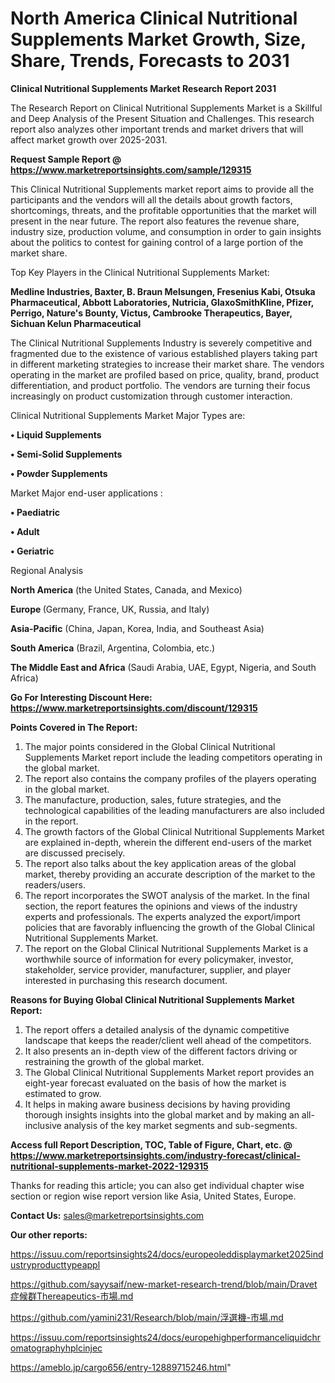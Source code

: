 # North America Clinical Nutritional Supplements Market Growth, Size, Share, Trends, Forecasts to 2031

<strong>Clinical Nutritional Supplements Market Research Report 2031</strong>

The Research Report on Clinical Nutritional Supplements Market is a Skillful and Deep Analysis of the Present Situation and Challenges. This research report also analyzes other important trends and market drivers that will affect market growth over 2025-2031.

<strong>Request Sample Report @ <a href=https://www.marketreportsinsights.com/sample/129315>https://www.marketreportsinsights.com/sample/129315</a></strong>

This Clinical Nutritional Supplements market report aims to provide all the participants and the vendors will all the details about growth factors, shortcomings, threats, and the profitable opportunities that the market will present in the near future. The report also features the revenue share, industry size, production volume, and consumption in order to gain insights about the politics to contest for gaining control of a large portion of the market share.

Top Key Players in the Clinical Nutritional Supplements Market:

<strong>Medline Industries, Baxter, B. Braun Melsungen, Fresenius Kabi, Otsuka Pharmaceutical, Abbott Laboratories, Nutricia, GlaxoSmithKline, Pfizer, Perrigo, Nature's Bounty, Victus, Cambrooke Therapeutics, Bayer, Sichuan Kelun Pharmaceutical</strong>

The Clinical Nutritional Supplements Industry is severely competitive and fragmented due to the existence of various established players taking part in different marketing strategies to increase their market share. The vendors operating in the market are profiled based on price, quality, brand, product differentiation, and product portfolio. The vendors are turning their focus increasingly on product customization through customer interaction.

Clinical Nutritional Supplements Market Major Types are:

<strong>• Liquid Supplements

• Semi-Solid Supplements

• Powder Supplements</strong>

Market Major end-user applications :

<strong>• Paediatric

• Adult

• Geriatric</strong>

Regional Analysis

</u><strong><b>North America</b></strong> (the United States, Canada, and Mexico)

<strong><b>Europe </b></strong>(Germany, France, UK, Russia, and Italy)

<strong><b>Asia-Pacific</b></strong> (China, Japan, Korea, India, and Southeast Asia)

<strong><b>South America</b></strong> (Brazil, Argentina, Colombia, etc.)

<strong><b>The Middle East and Africa</b></strong> (Saudi Arabia, UAE, Egypt, Nigeria, and South Africa)

<strong>Go For Interesting Discount Here: <a href=https://www.marketreportsinsights.com/discount/129315>https://www.marketreportsinsights.com/discount/129315</a></strong>

<strong>Points Covered in The Report:</strong>
<ol>
  <li>The major points considered in the Global Clinical Nutritional Supplements Market report include the leading competitors operating in the global market.</li>
  <li>The report also contains the company profiles of the players operating in the global market.</li>
  <li>The manufacture, production, sales, future strategies, and the technological capabilities of the leading manufacturers are also included in the report.</li>
  <li>The growth factors of the Global Clinical Nutritional Supplements Market are explained in-depth, wherein the different end-users of the market are discussed precisely.</li>
  <li>The report also talks about the key application areas of the global market, thereby providing an accurate description of the market to the readers/users.</li>
  <li>The report incorporates the SWOT analysis of the market. In the final section, the report features the opinions and views of the industry experts and professionals. The experts analyzed the export/import policies that are favorably influencing the growth of the Global Clinical Nutritional Supplements Market.</li>
  <li>The report on the Global Clinical Nutritional Supplements Market is a worthwhile source of information for every policymaker, investor, stakeholder, service provider, manufacturer, supplier, and player interested in purchasing this research document.</li>
</ol>
<strong>Reasons for Buying Global Clinical Nutritional Supplements Market Report:</strong>

<ol>
  <li>The report offers a detailed analysis of the dynamic competitive landscape that keeps the reader/client well ahead of the competitors.</li>
  <li>It also presents an in-depth view of the different factors driving or restraining the growth of the global market.</li>
  <li>The Global Clinical Nutritional Supplements Market report provides an eight-year forecast evaluated on the basis of how the market is estimated to grow.</li>
  <li>It helps in making aware business decisions by having providing thorough insights insights into the global market and by making an all-inclusive analysis of the key market segments and sub-segments.</li>
</ol>
<strong>Access full Report Description, TOC, Table of Figure, Chart, etc. @ <a href=https://www.marketreportsinsights.com/industry-forecast/clinical-nutritional-supplements-market-2022-129315>https://www.marketreportsinsights.com/industry-forecast/clinical-nutritional-supplements-market-2022-129315</a></strong>


Thanks for reading this article; you can also get individual chapter wise section or region wise report version like Asia, United States, Europe.

<strong>Contact Us:</strong>
sales@marketreportsinsights.com

<strong>Our other reports:</strong>

<a href=https://issuu.com/reportsinsights24/docs/europeoleddisplaymarket2025industryproducttypeappl>https://issuu.com/reportsinsights24/docs/europeoleddisplaymarket2025industryproducttypeappl</a>

<a href=https://github.com/sayysaif/new-market-research-trend/blob/main/Dravet症候群Thereapeutics-市場.md>https://github.com/sayysaif/new-market-research-trend/blob/main/Dravet症候群Thereapeutics-市場.md</a>

<a href=https://github.com/yamini231/Research/blob/main/浮選機-市場.md>https://github.com/yamini231/Research/blob/main/浮選機-市場.md</a>

<a href=https://issuu.com/reportsinsights24/docs/europehighperformanceliquidchromatographyhplcinjec>https://issuu.com/reportsinsights24/docs/europehighperformanceliquidchromatographyhplcinjec</a>

<a href=https://ameblo.jp/cargo656/entry-12889715246.html>https://ameblo.jp/cargo656/entry-12889715246.html</a>"
